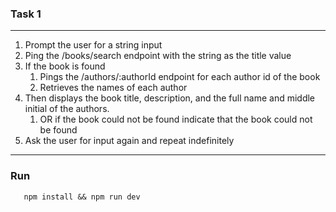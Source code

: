 ### Task 1
---
1. Prompt the user for a string input
2. Ping the /books/search endpoint with the string as the title value
3. If the book is found
   1. Pings the /authors/:authorId endpoint for each author id of the book
   2. Retrieves the names of each author
4. Then displays the book title, description, and the full name and middle initial of the authors.
   1. OR if the book could not be found indicate that the book could not be found
5. Ask the user for input again and repeat indefinitely

---
### Run
```
   npm install && npm run dev
```
